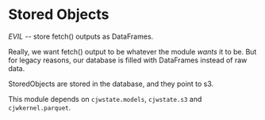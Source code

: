 Stored Objects
==============

*EVIL* -- store fetch() outputs as DataFrames.

Really, we want fetch() output to be whatever the module _wants_ it to be. But
for legacy reasons, our database is filled with DataFrames instead of raw data.

StoredObjects are stored in the database, and they point to s3.

This module depends on `cjwstate.models`, `cjwstate.s3` and
`cjwkernel.parquet`.
